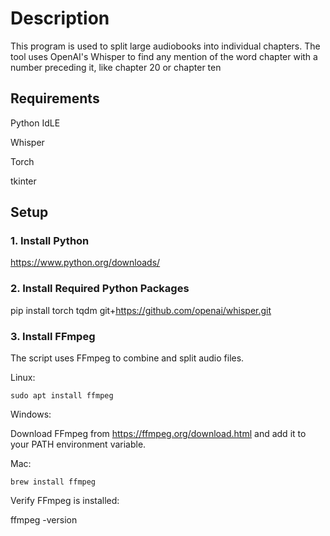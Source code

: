 # Description
This program is used to split large audiobooks into individual chapters. The tool uses OpenAI's Whisper to find any mention of the word chapter with a number preceding it, 
like chapter 20 or chapter ten

## Requirements 
Python IdLE  

Whisper 


Torch 


tkinter
## Setup

### 1. Install Python
 https://www.python.org/downloads/
 
### 2. Install Required Python Packages
pip install torch tqdm git+https://github.com/openai/whisper.git

### 3. Install FFmpeg
The script uses FFmpeg to combine and split audio files.

Linux:

    sudo apt install ffmpeg

Windows:
 
 
Download FFmpeg from https://ffmpeg.org/download.html and add it to your PATH environment variable.

Mac:

    brew install ffmpeg

Verify FFmpeg is installed:

ffmpeg -version
